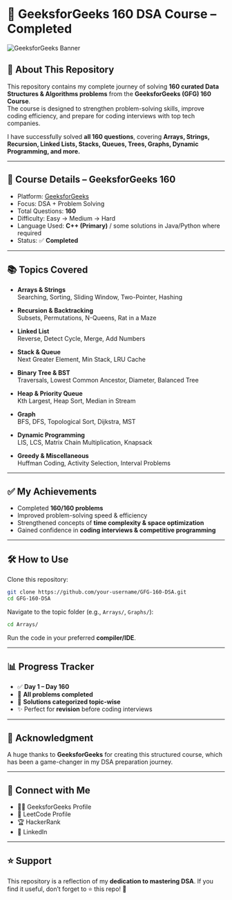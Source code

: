 # 🚀 GeeksforGeeks 160 DSA Course – Completed  

![GeeksforGeeks Banner](https://upload.wikimedia.org/wikipedia/commons/4/43/GeeksforGeeks.svg)  

## 📌 About This Repository  
This repository contains my complete journey of solving **160 curated Data Structures & Algorithms problems** from the **GeeksforGeeks (GFG) 160 Course**.  
The course is designed to strengthen problem-solving skills, improve coding efficiency, and prepare for coding interviews with top tech companies.  

I have successfully solved **all 160 questions**, covering **Arrays, Strings, Recursion, Linked Lists, Stacks, Queues, Trees, Graphs, Dynamic Programming, and more.**  

---

## 🎯 Course Details – GeeksforGeeks 160  
- Platform: [GeeksforGeeks](https://www.geeksforgeeks.org/)  
- Focus: DSA + Problem Solving  
- Total Questions: **160**  
- Difficulty: Easy → Medium → Hard  
- Language Used: **C++ (Primary)** / some solutions in Java/Python where required  
- Status: ✅ **Completed**  

---

## 📚 Topics Covered  

- **Arrays & Strings**  
  Searching, Sorting, Sliding Window, Two-Pointer, Hashing  

- **Recursion & Backtracking**  
  Subsets, Permutations, N-Queens, Rat in a Maze  

- **Linked List**  
  Reverse, Detect Cycle, Merge, Add Numbers  

- **Stack & Queue**  
  Next Greater Element, Min Stack, LRU Cache  

- **Binary Tree & BST**  
  Traversals, Lowest Common Ancestor, Diameter, Balanced Tree  

- **Heap & Priority Queue**  
  Kth Largest, Heap Sort, Median in Stream  

- **Graph**  
  BFS, DFS, Topological Sort, Dijkstra, MST  

- **Dynamic Programming**  
  LIS, LCS, Matrix Chain Multiplication, Knapsack  

- **Greedy & Miscellaneous**  
  Huffman Coding, Activity Selection, Interval Problems  

---

## ✅ My Achievements  

- Completed **160/160 problems**  
- Improved problem-solving speed & efficiency  
- Strengthened concepts of **time complexity & space optimization**  
- Gained confidence in **coding interviews & competitive programming**  



---

## 🛠️ How to Use

Clone this repository:

```bash
git clone https://github.com/your-username/GFG-160-DSA.git
cd GFG-160-DSA
```

Navigate to the topic folder (e.g., `Arrays/`, `Graphs/`):

```bash
cd Arrays/
```

Run the code in your preferred **compiler/IDE**.

---

## 📊 Progress Tracker

* ✅ **Day 1 – Day 160**
* 🎉 **All problems completed**
* 📂 **Solutions categorized topic-wise**
* ✨ Perfect for **revision** before coding interviews

---

## 🌟 Acknowledgment

A huge thanks to **GeeksforGeeks** for creating this structured course, which has been a game-changer in my DSA preparation journey.

---

## 🔗 Connect with Me

* 👨‍💻 GeeksforGeeks Profile
* 🔗 LeetCode Profile
* 🏆 HackerRank
* 💼 LinkedIn

---

## ⭐ Support

This repository is a reflection of my **dedication to mastering DSA**.
If you find it useful, don’t forget to ⭐ this repo! 🌟
